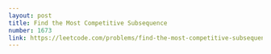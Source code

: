 ```yaml
---
layout: post
title: Find the Most Competitive Subsequence
number: 1673
link: https://leetcode.com/problems/find-the-most-competitive-subsequence
---
```

